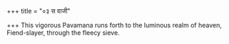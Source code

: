 +++
title = "०३ स वाजी"

+++
This vigorous Pavamana runs forth to the luminous realm of heaven,  
     Fiend-slayer, through the fleecy sieve.